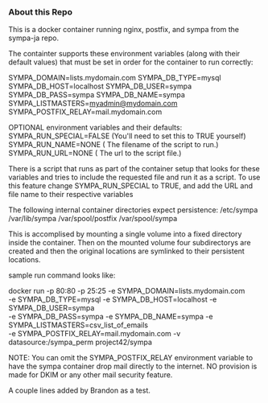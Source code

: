 ### About this Repo

This is a docker container running nginx, postfix,
and sympa from the sympa-ja repo.

The containter supports these environment
variables (along with their default values)
that must be set in order for the container to run
correctly:

SYMPA_DOMAIN=lists.mydomain.com
SYMPA_DB_TYPE=mysql
SYMPA_DB_HOST=localhost
SYMPA_DB_USER=sympa
SYMPA_DB_PASS=sympa
SYMPA_DB_NAME=sympa
SYMPA_LISTMASTERS=myadmin@mydomain.com
SYMPA_POSTFIX_RELAY=mail.mydomain.com

OPTIONAL environment variables and their defaults:
SYMPA_RUN_SPECIAL=FALSE (You'll need to set this to TRUE yourself)
SYMPA_RUN_NAME=NONE ( The filename of the script to run.)
SYMPA_RUN_URL=NONE ( The url to the script file.)

There is a script that runs as part of the container setup
that looks for these variables and tries to include the requested
file and run it as a script.  To use this feature change
SYMPA_RUN_SPECIAL to TRUE, and add the URL and file name to their
respective variables

The following internal container directories expect persistence:
/etc/sympa
/var/lib/sympa
/var/spool/postfix
/var/spool/sympa

This is accomplised by mounting a single volume into a fixed
directory inside the container.  Then on the mounted volume four
subdirectorys are created and then the original locations are symlinked
to their persistent locations.

sample run command looks like:

docker run -p 80:80 -p 25:25 -e SYMPA_DOMAIN=lists.mydomain.com \
-e SYMPA_DB_TYPE=mysql -e SYMPA_DB_HOST=localhost -e SYMPA_DB_USER=sympa \
-e SYMPA_DB_PASS=sympa -e SYMPA_DB_NAME=sympa -e SYMPA_LISTMASTERS=csv_list_of_emails \
-e SYMPA_POSTFIX_RELAY=mail.mydomain.com -v datasource:/sympa_perm project42/sympa

NOTE: You can omit the SYMPA_POSTFIX_RELAY environment variable to have the sympa
container drop mail directly to the internet.  NO provision is made for DKIM or any other
mail security feature.

A couple lines added by Brandon as a test.
